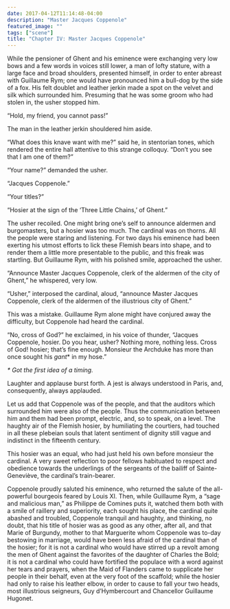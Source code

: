 ```yaml
---
date: 2017-04-12T11:14:48-04:00
description: "Master Jacques Coppenole"
featured_image: ""
tags: ["scene"]
title: "Chapter IV: Master Jacques Coppenole"
---
```


While the pensioner of Ghent and his eminence were exchanging very low bows and
a few words in voices still lower, a man of lofty stature, with a large face and
broad shoulders, presented himself, in order to enter abreast with Guillaume
Rym; one would have pronounced him a bull-dog by the side of a fox. His felt
doublet and leather jerkin made a spot on the velvet and silk which surrounded
him. Presuming that he was some groom who had stolen in, the usher stopped him.

“Hold, my friend, you cannot pass!”

The man in the leather jerkin shouldered him aside.

“What does this knave want with me?” said he, in stentorian tones, which
rendered the entire hall attentive to this strange colloquy. “Don’t you see that
I am one of them?”

“Your name?” demanded the usher.

“Jacques Coppenole.”

“Your titles?”

“Hosier at the sign of the ‘Three Little Chains,’ of Ghent.”

The usher recoiled. One might bring one’s self to announce aldermen and
burgomasters, but a hosier was too much. The cardinal was on thorns. All the
people were staring and listening. For two days his eminence had been exerting
his utmost efforts to lick these Flemish bears into shape, and to render them a
little more presentable to the public, and this freak was startling. But
Guillaume Rym, with his polished smile, approached the usher.

“Announce Master Jacques Coppenole, clerk of the aldermen of the city of Ghent,”
he whispered, very low.

“Usher,” interposed the cardinal, aloud, “announce Master Jacques Coppenole,
clerk of the aldermen of the illustrious city of Ghent.”

This was a mistake. Guillaume Rym alone might have conjured away the difficulty,
but Coppenole had heard the cardinal.

“No, cross of God?” he exclaimed, in his voice of thunder, “Jacques Coppenole,
hosier. Do you hear, usher? Nothing more, nothing less. Cross of God! hosier;
that’s fine enough. Monsieur the Archduke has more than once sought his _gant_\*
in my hose.”

_* Got the first idea of a timing._

Laughter and applause burst forth. A jest is always understood in Paris, and,
consequently, always applauded.

Let us add that Coppenole was of the people, and that the auditors which
surrounded him were also of the people. Thus the communication between him and
them had been prompt, electric, and, so to speak, on a level. The haughty air of
the Flemish hosier, by humiliating the courtiers, had touched in all these
plebeian souls that latent sentiment of dignity still vague and indistinct in
the fifteenth century.

This hosier was an equal, who had just held his own before monsieur the
cardinal. A very sweet reflection to poor fellows habituated to respect and
obedience towards the underlings of the sergeants of the bailiff of
Sainte-Geneviève, the cardinal’s train-bearer.

Coppenole proudly saluted his eminence, who returned the salute of the
all-powerful bourgeois feared by Louis XI. Then, while Guillaume Rym, a “sage
and malicious man,” as Philippe de Comines puts it, watched them both with a
smile of raillery and superiority, each sought his place, the cardinal quite
abashed and troubled, Coppenole tranquil and haughty, and thinking, no doubt,
that his title of hosier was as good as any other, after all, and that Marie of
Burgundy, mother to that Marguerite whom Coppenole was to-day bestowing in
marriage, would have been less afraid of the cardinal than of the hosier; for it
is not a cardinal who would have stirred up a revolt among the men of Ghent
against the favorites of the daughter of Charles the Bold; it is not a cardinal
who could have fortified the populace with a word against her tears and prayers,
when the Maid of Flanders came to supplicate her people in their behalf, even at
the very foot of the scaffold; while the hosier had only to raise his leather
elbow, in order to cause to fall your two heads, most illustrious seigneurs, Guy
d’Hymbercourt and Chancellor Guillaume Hugonet.
